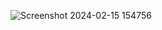 
![Screenshot 2024-02-15 154756](https://github.com/pavani507/robot-game/assets/34652429/edb86286-1abb-4243-84d1-f58e82fdb174)
